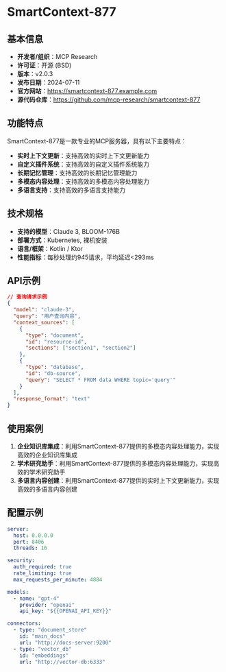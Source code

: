 # SmartContext-877

## 基本信息

- **开发者/组织**：MCP Research
- **许可证**：开源 (BSD)
- **版本**：v2.0.3
- **发布日期**：2024-07-11
- **官方网站**：https://smartcontext-877.example.com
- **源代码仓库**：https://github.com/mcp-research/smartcontext-877

## 功能特点

SmartContext-877是一款专业的MCP服务器，具有以下主要特点：

- **实时上下文更新**：支持高效的实时上下文更新能力
- **自定义插件系统**：支持高效的自定义插件系统能力
- **长期记忆管理**：支持高效的长期记忆管理能力
- **多模态内容处理**：支持高效的多模态内容处理能力
- **多语言支持**：支持高效的多语言支持能力


## 技术规格

- **支持的模型**：Claude 3, BLOOM-176B
- **部署方式**：Kubernetes, 裸机安装
- **语言/框架**：Kotlin / Ktor
- **性能指标**：每秒处理约945请求，平均延迟<293ms

## API示例

```json
// 查询请求示例
{
  "model": "claude-3",
  "query": "用户查询内容",
  "context_sources": [
    {
      "type": "document",
      "id": "resource-id",
      "sections": ["section1", "section2"]
    },
    {
      "type": "database",
      "id": "db-source",
      "query": "SELECT * FROM data WHERE topic='query'"
    }
  ],
  "response_format": "text"
}
```

## 使用案例

1. **企业知识库集成**：利用SmartContext-877提供的多模态内容处理能力，实现高效的企业知识库集成
2. **学术研究助手**：利用SmartContext-877提供的多模态内容处理能力，实现高效的学术研究助手
3. **多语言内容创建**：利用SmartContext-877提供的实时上下文更新能力，实现高效的多语言内容创建


## 配置示例

```yaml
server:
  host: 0.0.0.0
  port: 8406
  threads: 16

security:
  auth_required: true
  rate_limiting: true
  max_requests_per_minute: 4884

models:
  - name: "gpt-4"
    provider: "openai"
    api_key: "${{OPENAI_API_KEY}}"

connectors:
  - type: "document_store"
    id: "main_docs"
    url: "http://docs-server:9200"
  - type: "vector_db"
    id: "embeddings"
    url: "http://vector-db:6333"
```